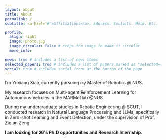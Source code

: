 ```yaml
---
layout: about
title: About
permalink: /
subtitle: <a href='#'>Affiliations</a>. Address. Contacts. Moto. Etc.

profile:
  align: right
  image: photo.jpg
  image_circular: false # crops the image to make it circular
  more_info:

news: true # includes a list of news items
selected_papers: true # includes a list of papers marked as "selected={true}"
social: true # includes social icons at the bottom of the page
---
```


I’m Yuxiang Xiao, currently pursuing my Master of Robotics @ NUS.

My research focuses on Multi-agent Reinforcement Learning for Autonomous Vehicles in the MARMot lab @NUS.

During my undergraduate studies in Robotic Engineering @ SCUT, I conducted research in Natural Language Processing and LLMs, specifically in Zero-shot Learning and Event Detection, under the supervision of Prof. Ziqian Zeng.

**I am looking for 26's Ph.D opportunities and Research Internship.**
